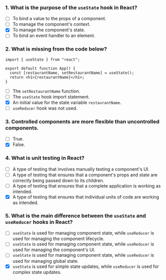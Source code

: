 ### 1. What is the purpose of the `useState` hook in React?

- [ ] To bind a value to the props of a component.
- [ ] To manage the component's context.
- [x] To manage the component's state.
- [ ] To bind an event handler to an element.

### 2. What is missing from the code below?

```
import { useState } from "react";

export default function App() {
  const [restaurantName, setRestaurantName] = useState();
  return <h1>{restaurantName}</h1>;
}
```

- [ ] The `setRestaurantName` function.
- [ ] The `useState` hook import statement.
- [x] An initial value for the state variable `restaurantName`.
- [ ] `useReducer` hook was not used.

### 3. Controlled components are more flexible than uncontrolled components.

- [ ] True.
- [x] False.

### 4. What is unit testing in React?

- [ ] A type of testing that involves manually testing a component's UI.
- [ ] A type of testing that ensures that a component's props and state are correctly being passed down to its children.
- [ ] A type of testing that ensures that a complete application is working as intended.
- [x] A type of testing that ensures that individual units of code are working as intended.

### 5. What is the main difference between the `useState` and `useReducer` hooks in React?

- [ ] `useState` is used for managing component state, while `useReducer` is used for managing the component lifecycle.
- [ ] `useState` is used for managing component state, while `useReducer` is used for managing the component's UI.
- [ ] `useState` is used for managing component state, while `useReducer` is used for managing global state.
- [x] `useState` is used for simple state updates, while `useReducer` is used for complex state updates.
